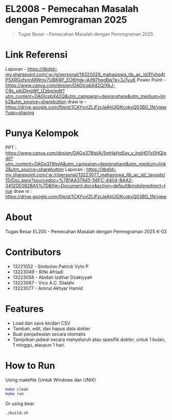 # EL2008 - Pemecahan Masalah dengan Pemrograman 2025
> Tugas Besar - Pemecahan Masalah dengan Pemrograman 2025

# Link Referensi
Laporan - https://itbdsti-my.sharepoint.com/:w:/g/personal/18322029_mahasiswa_itb_ac_id/Efxhq4tPSXRGsfsnnMWmv7UBKRP_EO6Hgk-iAif97hegBw?e=3J1yuK
Power Point - https://www.canva.com/design/DAGIcpbX42Q/XkJ-C9s_pAiDmgWf_IZzbg/edit?utm_content=DAGIcpbX42Q&utm_campaign=designshare&utm_medium=link2&utm_source=sharebutton 
draw io - https://drive.google.com/file/d/1CAYvvlZLIFzrJeAhUlGKcokvQ03BG_1N/view?usp=sharing

# Punya Kelompok
PPT : https://www.canva.com/design/DAGq378tplA/5mHaHqSay_v_bgjHD1x0HQ/edit?utm_content=DAGq378tplA&utm_campaign=designshare&utm_medium=link2&utm_source=sharebutton
Laporan : https://itbdsti-my.sharepoint.com/:w:/r/personal/13223077_mahasiswa_itb_ac_id/_layouts/15/Doc.aspx?sourcedoc=%7B1AA37945-56FC-4404-BAA2-3412DE082BA5%7D&file=Document.docx&action=default&mobileredirect=true
draw io : https://drive.google.com/file/d/1CAYvvlZLIFzrJeAhUlGKcokvQ03BG_1N/view



# About
Tugas Besar EL200 - Pemecahan Masalah dengan Pemrograman 2025
K-02

# Contributors
- 13221052 - Simbolon Patrick Vyto P
- 13223049 - Rifki Afriadi
- 13223058 - Abidah Izdihar Dzakiyyah
- 13223067 - Vico A.C. Silalahi
- 13223077 - Amirul Akhyar Hamid

# Features
- Load dan save ke/dari CSV
- Tambah, edit, dan hapus data dokter
- Buat penjadwalan secara otomatis
- Tampilkan jadwal secara menyeluruh atau spesifik dokter, untuk 1 bulan, 1 minggu, ataupun 1 hari.

# How to Run
Using makefile (Untuk Windows dan UNIX)
```bash
make clean
make run

```
Or using bear
```bash
./build.sh
```
